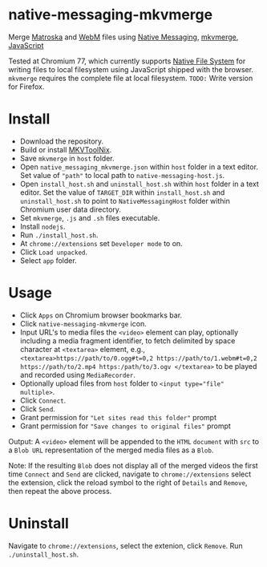 # native-messaging-mkvmerge
Merge [Matroska](https://www.matroska.org/) and [WebM](https://www.webmproject.org/) files using [Native Messaging](https://developer.chrome.com/apps/nativeMessaging), [mkvmerge](https://mkvtoolnix.download/doc/mkvmerge.html), [JavaScript](https://developer.mozilla.org/en-US/docs/Web/JavaScript)

Tested at Chromium 77, which currently supports [Native File System](https://wicg.github.io/native-file-system) for writing files to local filesystem using JavaScript shipped with the browser. `mkvmerge` requires the complete file at local filesystem. `TODO:` Write version for Firefox.

# Install
- Download the repository. 
- Build or install [MKVToolNix](https://gitlab.com/mbunkus/mkvtoolnix).
- Save `mkvmerge` in `host` folder. 
- Open `native_messaging_mkvmerge.json` within `host` folder in a text editor. Set value of `"path"` to local path to `native-messaging-host.js`.
- Open `install_host.sh` and `uninstall_host.sh` within `host` folder in a text editor. Set the value of `TARGET_DIR` within `install_host.sh` and `uninstall_host.sh` to point to `NativeMessagingHost` folder within Chromium user data directory.
- Set `mkvmerge`, `.js` and `.sh` files executable.
- Install `nodejs`.
- Run `./install_host.sh`. 
- At `chrome://extensions` set `Developer mode` to on. 
- Click `Load unpacked`.
- Select `app` folder.

# Usage 
- Click `Apps` on Chromium browser bookmarks bar. 
- Click `native-messaging-mkvmerge` icon.
- Input URL's to media files the `<video>` element can play, optionally including a media fragment identifier, to fetch delimited by space character at `<textarea>` element, e.g., `<textarea>https://path/to/0.ogg#t=0,2 https://path/to/1.webm#t=0,2 https://path/to/2.mp4 https:/path/to/3.ogv
</textarea>` to be played and recorded using `MediaRecorder`.
- Optionally upload files from `host` folder to `<input type="file" multiple>`.
- Click `Connect`. 
- Click `Send`.
- Grant permission for `"Let sites read this folder"` prompt
- Grant permission for `"Save changes to original files"` prompt

Output: A `<video>` element will be appended to the `HTML` `document` with `src` to a `Blob URL` representation of the merged media files as a `Blob`.

Note: If the resulting `Blob` does not display all of the merged videos the first time `Connect` and `Send` are clicked, navigate to `chrome://extensions` select the extension, click the reload symbol to the right of `Details` and `Remove`, then repeat the above process.

# Uninstall
Navigate to `chrome://extensions`, select the extenion, click `Remove`. Run `./uninstall_host.sh`.
